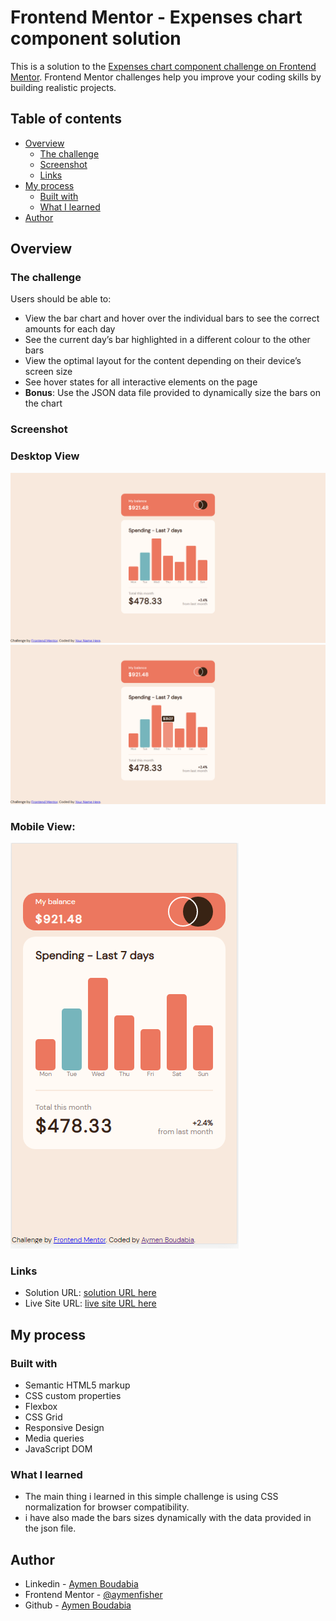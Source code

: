 # Frontend Mentor - Expenses chart component solution

This is a solution to the [Expenses chart component challenge on Frontend Mentor](https://www.frontendmentor.io/challenges/expenses-chart-component-e7yJBUdjwt). Frontend Mentor challenges help you improve your coding skills by building realistic projects. 

## Table of contents

- [Overview](#overview)
  - [The challenge](#the-challenge)
  - [Screenshot](#screenshot)
  - [Links](#links)
- [My process](#my-process)
  - [Built with](#built-with)
  - [What I learned](#what-i-learned)
- [Author](#author)



## Overview

### The challenge

Users should be able to:

- View the bar chart and hover over the individual bars to see the correct amounts for each day
- See the current day’s bar highlighted in a different colour to the other bars
- View the optimal layout for the content depending on their device’s screen size
- See hover states for all interactive elements on the page
- **Bonus**: Use the JSON data file provided to dynamically size the bars on the chart

### Screenshot
### Desktop View
![](./screenshots/desktop-1.png)
![](./screenshots/desktop-2.png)
### Mobile View:
![](./screenshots/mobile-1.png)

### Links

- Solution URL: [solution URL here]()
- Live Site URL: [live site URL here](https://aymenfisher.github.io/expenses-chart-component)

## My process

### Built with

- Semantic HTML5 markup
- CSS custom properties
- Flexbox
- CSS Grid
- Responsive Design 
- Media queries
- JavaScript DOM


### What I learned
  - The main thing i learned in this simple challenge is using CSS normalization for browser compatibility.
  - i have also made the bars sizes dynamically with the data provided in the json file.


## Author

- Linkedin - [Aymen Boudabia](https://linkedin.com/in/aymen-boudabia)
- Frontend Mentor - [@aymenfisher](https://www.frontendmentor.io/profile/aymenfisher)
- Github - [Aymen Boudabia](https://github.com/Aymenfisher)


